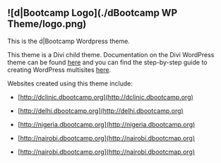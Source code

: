 ![d|Bootcamp Logo](./dBootcamp WP Theme/logo.png)
------------------------------

This is the d|Bootcamp Wordpress theme.

This theme is a Divi child theme. Documentation on the Divi WordPress theme can be found [here](http://www.elegantthemes.com/gallery/divi/) and you can find the step-by-step guide to creating WordPress multisites [here](http://www.elegantthemes.com/blog/resources/the-complete-guide-to-creating-a-wordpress-multisite-installation).

Websites created using this theme include:

- [http://dclinic.dbootcamp.org](http://dclinic.dbootcamp.org)

- [http://delhi.dbootcamp.org](http://delhi.dbootcamp.org) 

- [http://nigeria.dbootcamp.org](http://nigeria.dbootcamp.org)

- [http://nairobi.dbootcamp.org](http://nairobi.dbootcmap.org)

- [http://nairobi.dbootcamp.org](http://nairobi.dbootcmap.org)